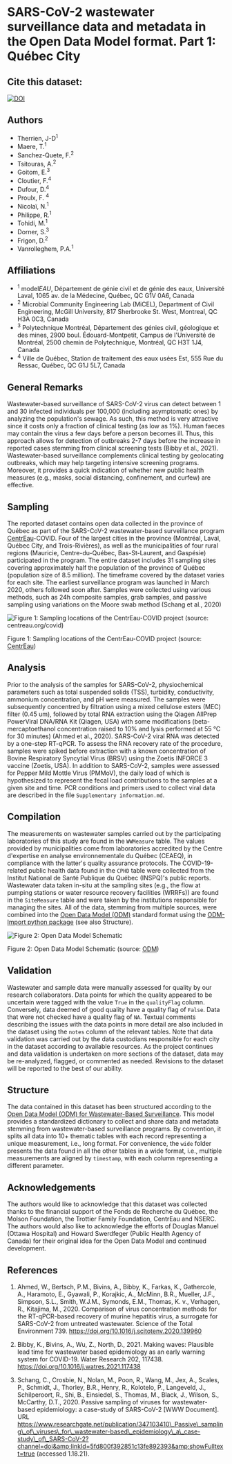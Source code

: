 # SARS-CoV-2 wastewater surveillance data and metadata in the Open Data Model format. Part 1: Québec City

## Cite this dataset:
[![DOI](https://zenodo.org/badge/419828268.svg)](https://zenodo.org/badge/latestdoi/419828268)

## Authors

- Therrien, J-D<sup>1</sup>
- Maere, T.<sup>1</sup>
- Sanchez-Quete, F.<sup>2</sup>
- Tsitouras, A.<sup>2</sup>
- Goitom, E.<sup>3</sup>
- Cloutier, F.<sup>4</sup>
- Dufour, D.<sup>4</sup>
- Proulx, F. <sup>4</sup>
- Nicolaï, N.<sup>1</sup>
- Philippe, R.<sup>1</sup>
- Tohidi, M.<sup>1</sup>
- Dorner, S.<sup>3</sup>
- Frigon, D.<sup>2</sup>
- Vanrolleghem, P.A.<sup>1</sup>

## Affiliations

- <sup>1</sup> model*EAU*, Département de génie civil et de génie des eaux, Université Laval, 1065 av. de la Médecine, Québec, QC G1V 0A6, Canada
- <sup>2</sup> Microbial Community Engineering Lab (MiCEL), Department of Civil Engineering, McGill University, 817 Sherbrooke St. West, Montreal, QC H3A 0C3, Canada
- <sup>3</sup> Polytechnique Montréal, Département des génies civil, géologique et des mines, 2900 boul. Édouard-Montpetit, Campus de l'Université de Montréal, 2500 chemin de Polytechnique, Montréal, QC H3T 1J4, Canada
- <sup>4</sup> Ville de Québec, Station de traitement des eaux usées Est, 555 Rue du Ressac, Québec, QC G1J 5L7, Canada

## General Remarks

Wastewater-based surveillance of SARS-CoV-2 virus can detect between 1 and 30 infected individuals per 100,000 (including asymptomatic ones) by analyzing the population's sewage. As such, this method is very attractive since it costs only a fraction of clinical testing (as low as 1%). Human faeces may contain the virus a few days before a person becomes ill. Thus, this approach allows for detection of outbreaks 2-7 days before the increase in reported cases stemming from clinical screening tests (Bibby et al., 2021). Wastewater-based surveillance complements clinical testing by geolocating outbreaks, which may help targeting intensive screening programs. Moreover, it provides a quick indication of whether new public health measures (e.g., masks, social distancing, confinement, and curfew) are effective.

## Sampling

The reported dataset contains open data collected in the province of Québec as part of the SARS-CoV-2 wastewater-based surveillance program [CentrEau](https://www.centreau.ulaval.ca/en/covid/)-COVID. Four of the largest cities in the province (Montréal, Laval, Québec City, and Trois-Rivières), as well as the municipalities of four rural regions (Mauricie, Centre-du-Québec, Bas-St-Laurent, and Gaspésie) participated in the program. The entire dataset includes 31 sampling sites covering approximately half the population of the province of Québec (population size of 8.5 million). The timeframe covered by the dataset varies for each site. The earliest surveillance program was launched in March 2020, others followed soon after. Samples were collected using various methods, such as 24h composite samples, grab samples, and passive sampling using variations on the Moore swab method (Schang et al., 2020)

![Figure 1: Sampling locations of the CentrEau-COVID project (source: centreau.org/covid)](src/Picture1.png)
<figcaption>Figure 1: Sampling locations of the CentrEau-COVID project (source: <a href=https://www.centreau.ulaval.ca/covid>CentrEau</a>)</figcaption>

## Analysis

Prior to the analysis of the samples for SARS-CoV-2, physiochemical parameters such as total suspended solids (TSS), turbidity, conductivity, ammonium concentration, and pH were measured. The samples were subsequently concentred by filtration using a mixed cellulose esters (MEC) filter (0.45 um), followed by total RNA extraction using the Qiagen AllPrep PowerViral DNA/RNA Kit (Qiagen, USA) with some modifications (beta-mercaptoethanol concentration raised to 10% and lysis performed at 55 °C for 30 minutes) (Ahmed et al., 2020). SARS-CoV-2 viral RNA was detected by a one-step RT-qPCR. To assess the RNA recovery rate of the procedure, samples were spiked before extraction with a known concentration of Bovine Respiratory Syncytial Virus (BRSV) using the Zoetis INFORCE 3 vaccine (Zoetis, USA). In addition to SARS-CoV-2, samples were assessed for Pepper Mild Mottle Virus (PMMoV), the daily load of which is hypothesized to represent the fecal load contributions to the samples at a given site and time. PCR conditions and primers used to collect viral data are described in the file `Supplementary information.md`.

## Compilation

The measurements on wastewater samples carried out by the participating laboratories of this study are found in the `WWMeasure` table. The values provided by municipalities come from laboratories accredited by the Centre d'expertise en analyse environnementale du Québec (CEAEQ), in compliance with the latter's quality assurance protocols. The COVID-19-related public health data found in the `CPHD` table were collected from the Institut National de Santé Publique du Québec (INSPQ)'s public reports. Wastewater data taken in-situ at the sampling sites (e.g., the flow at pumping stations or water resource recovery facilities (WRRFs)) are found in the `SiteMeasure` table and were taken by the institutions responsible for managing the sites. All of the data, stemming from multiple sources, were combined into the [Open Data Model (ODM)](https://github.com/Big-Life-Lab/ODM) standard format using the [ODM-Import python package](https://github.com/modelEAU/ODM-Import) (see also Structure).

![Figure 2: Open Data Model Schematic](https://raw.githubusercontent.com/Big-Life-Lab/ODM/main/img/ODM%20schematic.svg)
<figcaption>Figure 2: Open Data Model Schematic (source: <a href=https://github.com/Big-Life-Lab/ODM>ODM</a>)</figcaption>

## Validation

Wastewater and sample data were manually assessed for quality by our research collaborators. Data points for which the quality appeared to be uncertain were tagged with the value `True` in the `qualityFlag` column. Conversely, data deemed of good quality have a quality flag of `False`. Data that were not checked have a quality flag of `NA`. Textual comments describing the issues with the data points in more detail are also included in the dataset using the `notes` column of the relevant tables. Note that data validation was carried out by the data custodians responsible for each city in the dataset according to available resources. As the project continues and data validation is undertaken on more sections of the dataset, data may be re-analyzed, flagged, or commented as needed. Revisions to the dataset will be reported to the best of our ability.

## Structure

The data contained in this dataset has been structured according to the [Open Data Model (ODM) for Wastewater-Based Surveillance](https://github.com/Big-Life-Lab/ODM). This model provides a standardized dictionary to collect and share data and metadata stemming from wastewater-based surveillance programs. By convention, it splits all data into 10+ thematic tables with each record representing a unique measurement, i.e., long format. For convenience, the `wide` folder presents the data found in all the other tables in a wide format, i.e., multiple measurements are aligned by `timestamp`, with each column representing a different parameter.

## Acknowledgements

The authors would like to acknowledge that this dataset was collected thanks to the financial support of the Fonds de Recherche du Québec, the Molson Foundation, the Trottier Family Foundation, CentrEau and NSERC. The authors would also like to acknowledge the efforts of Douglas Manuel (Ottawa Hospital) and Howard Swerdfeger (Public Health Agency of Canada) for their original idea for the Open Data Model and continued development.

## References

1. Ahmed, W., Bertsch, P.M., Bivins, A., Bibby, K., Farkas, K., Gathercole, A., Haramoto, E., Gyawali, P., Korajkic, A., McMinn, B.R., Mueller, J.F., Simpson, S.L., Smith, W.J.M., Symonds, E.M., Thomas, K. v., Verhagen, R., Kitajima, M., 2020. Comparison of virus concentration methods for the RT-qPCR-based recovery of murine hepatitis virus, a surrogate for SARS-CoV-2 from untreated wastewater. Science of the Total Environment 739. https://doi.org/10.1016/j.scitotenv.2020.139960

1. Bibby, K., Bivins, A., Wu, Z., North, D., 2021. Making waves: Plausible lead time for wastewater based epidemiology as an early warning system for COVID-19. Water Research 202, 117438. https://doi.org/10.1016/j.watres.2021.117438

1. Schang, C., Crosbie, N., Nolan, M., Poon, R., Wang, M., Jex, A., Scales, P., Schmidt, J., Thorley, B.R., Henry, R., Kolotelo, P., Langeveld, J., Schilperoort, R., Shi, B., Einsiedel, S., Thomas, M., Black, J., Wilson, S., McCarthy, D.T., 2020. Passive sampling of viruses for wastewater-based epidemiology: a case-study of SARS-CoV-2 [WWW Document]. URL https://www.researchgate.net/publication/347103410\_Passive\_sampling\_of\_viruses\_for\_wastewater-based\_epidemiology\_a\_case-study\_of\_SARS-CoV-2?channel=doi&amp;linkId=5fd800f392851c13fe892393&amp;showFulltext=true (accessed 1.18.21).
